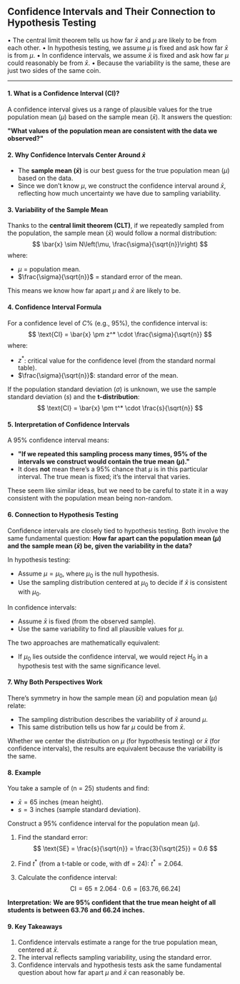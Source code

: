 ## Confidence Intervals and Their Connection to Hypothesis Testing

•	The central limit theorem tells us how far $\bar{x}$ and $\mu$ are likely to be from each other.
•	In hypothesis testing, we assume $\mu$ is fixed and ask how far $\bar{x}$ is from $\mu$.
•	In confidence intervals, we assume $\bar{x}$ is fixed and ask how far $\mu$ could reasonably be from $\bar{x}$.
•	Because the variability is the same, these are just two sides of the same coin.

---

#### 1. What is a Confidence Interval (CI)?

A confidence interval gives us a range of plausible values for the true population mean ($\mu$) based on the sample mean ($\bar{x}$). It answers the question:

**"What values of the population mean are consistent with the data we observed?"**



#### 2. Why Confidence Intervals Center Around $\bar{x}$

- The **sample mean ($\bar{x}$)** is our best guess for the true population mean ($\mu$) based on the data.
- Since we don’t know $\mu$, we construct the confidence interval around $\bar{x}$, reflecting how much uncertainty we have due to sampling variability.



#### 3. Variability of the Sample Mean

Thanks to the **central limit theorem (CLT)**, if we repeatedly sampled from the population, the sample mean ($\bar{x}$) would follow a normal distribution:
$$
\bar{x} \sim N\left(\mu, \frac{\sigma}{\sqrt{n}}\right)
$$
where:

- $\mu$ = population mean.
- $\frac{\sigma}{\sqrt{n}}$ = standard error of the mean.

This means we know how far apart $\mu$ and $\bar{x}$ are likely to be.



#### 4. Confidence Interval Formula

For a confidence level of $C$% (e.g., 95%), the confidence interval is:
$$
\text{CI} = \bar{x} \pm z^* \cdot \frac{\sigma}{\sqrt{n}}
$$
where:

- $z^*$: critical value for the confidence level (from the standard normal table).
- $\frac{\sigma}{\sqrt{n}}$: standard error of the mean.

If the population standard deviation ($\sigma$) is unknown, we use the sample standard deviation ($s$) and the **t-distribution**:
$$
\text{CI} = \bar{x} \pm t^* \cdot \frac{s}{\sqrt{n}}
$$


#### 5. Interpretation of Confidence Intervals

A 95% confidence interval means:
- **"If we repeated this sampling process many times, 95% of the intervals we construct would contain the true mean ($\mu$)."**
- It does **not** mean there’s a 95% chance that $\mu$ is in this particular interval. The true mean is fixed; it’s the interval that varies.

These seem like similar ideas, but we need to be careful to state it in a way consistent with the population mean being non-random.



#### 6. Connection to Hypothesis Testing

Confidence intervals are closely tied to hypothesis testing. Both involve the same fundamental question: **How far apart can the population mean ($\mu$) and the sample mean ($\bar{x}$) be, given the variability in the data?**

In hypothesis testing:
- Assume $\mu = \mu_0$, where $\mu_0$ is the null hypothesis.
- Use the sampling distribution centered at $\mu_0$ to decide if $\bar{x}$ is consistent with $\mu_0$.

In confidence intervals:
- Assume $\bar{x}$ is fixed (from the observed sample).
- Use the same variability to find all plausible values for $\mu$.

The two approaches are mathematically equivalent:
- If $\mu_0$ lies outside the confidence interval, we would reject $H_0$ in a hypothesis test with the same significance level.



#### 7. Why Both Perspectives Work

There’s symmetry in how the sample mean ($\bar{x}$) and population mean ($\mu$) relate:
- The sampling distribution describes the variability of $\bar{x}$ around $\mu$.
- This same distribution tells us how far $\mu$ could be from $\bar{x}$.

Whether we center the distribution on $\mu$ (for hypothesis testing) or $\bar{x}$ (for confidence intervals), the results are equivalent because the variability is the same.



#### 8. Example

You take a sample of \(n = 25\) students and find:
- $\bar{x} = 65$ inches (mean height).
- $s = 3$ inches (sample standard deviation).

Construct a 95% confidence interval for the population mean ($\mu$).

1. Find the standard error:
   $$
   \text{SE} = \frac{s}{\sqrt{n}} = \frac{3}{\sqrt{25}} = 0.6
   $$
   
   
2. Find $t^*$ (from a t-table or code, with df = 24): $t^* = 2.064$.

3. Calculate the confidence interval:
   $$
   \text{CI} = 65 \pm 2.064 \cdot 0.6 = [63.76, 66.24]
   $$
   

**Interpretation:** **We are 95% confident that the true mean height of all students is between 63.76 and 66.24 inches.**



#### 9. Key Takeaways

1. Confidence intervals estimate a range for the true population mean, centered at $\bar{x}$.
2. The interval reflects sampling variability, using the standard error.
3. Confidence intervals and hypothesis tests ask the same fundamental question about how far apart $\mu$ and $\bar{x}$ can reasonably be.
